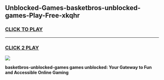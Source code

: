
## Unblocked-Games-basketbros-unblocked-games-Play-Free-xkqhr
<h3>
<a href="https://premium76.site?title=basketbros-unblocked-games&ref=09A">CLICK TO PLAY</a></h3>
<hr>

<h3>
<a href="https://premium76.site?title=basketbros-unblocked-games&ref=09A">CLICK 2 PLAY</a>
  
</h3>

<a href="https://premium76.site?title=basketbros-unblocked-games&ref=09A"><img src="https://clearcache.store/games.png"></a>


**basketbros-unblocked-games games unblocked: Your Gateway to Fun and Accessible Online Gaming**
